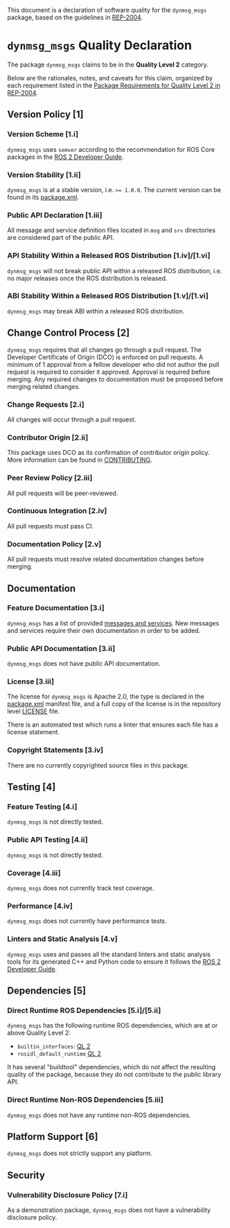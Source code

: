 This document is a declaration of software quality for the `dynmsg_msgs` package, based on the guidelines in [REP-2004](https://www.ros.org/reps/rep-2004.html).

# `dynmsg_msgs` Quality Declaration

The package `dynmsg_msgs` claims to be in the **Quality Level 2** category.

Below are the rationales, notes, and caveats for this claim, organized by each requirement listed in the [Package Requirements for Quality Level 2 in REP-2004](https://www.ros.org/reps/rep-2004.html).

## Version Policy [1]

### Version Scheme [1.i]

`dynmsg_msgs` uses `semver` according to the recommendation for ROS Core packages in the [ROS 2 Developer Guide](https://index.ros.org/doc/ros2/Contributing/Developer-Guide/#versioning).

### Version Stability [1.ii]

`dynmsg_msgs` is at a stable version, i.e. `>= 1.0.0`.
The current version can be found in its [package.xml](package.xml).

### Public API Declaration [1.iii]

All message and service definition files located in `msg` and `srv` directories are considered part of the public API.

### API Stability Within a Released ROS Distribution [1.iv]/[1.vi]

`dynmsg_msgs` will not break public API within a released ROS distribution, i.e. no major releases once the ROS distribution is released.

### ABI Stability Within a Released ROS Distribution [1.v]/[1.vi]

`dynmsg_msgs` may break ABI within a released ROS distribution.

## Change Control Process [2]

`dynmsg_msgs` requires that all changes go through a pull request.
The Developer Certificate of Origin (DCO) is enforced on pull requests.
A minimum of 1 approval from a fellow developer who did not author the pull request is required to consider it approved. Approval is required before merging.
Any required changes to documentation must be proposed before merging related changes.

### Change Requests [2.i]

All changes will occur through a pull request.

### Contributor Origin [2.ii]

This package uses DCO as its confirmation of contributor origin policy. More information can be found in [CONTRIBUTING](../CONTRIBUTING.md).

### Peer Review Policy [2.iii]

All pull requests will be peer-reviewed.

### Continuous Integration [2.iv]

All pull requests must pass CI.

### Documentation Policy [2.v]

All pull requests must resolve related documentation changes before merging.

## Documentation

### Feature Documentation [3.i]

`dynmsg_msgs` has a list of provided [messages and services](README.md).
New messages and services require their own documentation in order to be added.

### Public API Documentation [3.ii]

`dynmsg_msgs` does not have public API documentation.

### License [3.iii]

The license for `dynmsg_msgs` is Apache 2.0, the type is declared in the [package.xml](package.xml) manifest file, and a full copy of the license is in the repository level [LICENSE](../LICENSE) file.

There is an automated test which runs a linter that ensures each file has a license statement.

### Copyright Statements [3.iv]

There are no currently copyrighted source files in this package.

## Testing [4]

### Feature Testing [4.i]

`dynmsg_msgs` is not directly tested.

### Public API Testing [4.ii]

`dynmsg_msgs` is not directly tested.

### Coverage [4.iii]

`dynmsg_msgs` does not currently track test coverage.

### Performance [4.iv]

`dynmsg_msgs` does not currently have performance tests.

### Linters and Static Analysis [4.v]

`dynmsg_msgs` uses and passes all the standard linters and static analysis tools for its generated C++ and Python code to ensure it follows the [ROS 2 Developer Guide](https://index.ros.org/doc/ros2/Contributing/Developer-Guide/#linters).

## Dependencies [5]

### Direct Runtime ROS Dependencies [5.i]/[5.ii]

`dynmsg_msgs` has the following runtime ROS dependencies, which are at or above Quality Level 2:
* `builtin_interfaces`: [QL 2](https://github.com/ros2/rcl_interfaces/tree/foxy/builtin_interfaces/QUALITY_DECLARATION.md)
* `rosidl_default_runtime` [QL 2](https://github.com/ros2/rosidl_defaults/tree/foxy/rosidl_default_runtime/QUALITY_DECLARATION.md)

It has several "buildtool" dependencies, which do not affect the resulting quality of the package, because they do not contribute to the public library API.

### Direct Runtime Non-ROS Dependencies [5.iii]

`dynmsg_msgs` does not have any runtime non-ROS dependencies.

## Platform Support [6]

`dynmsg_msgs` does not strictly support any platform.

## Security

### Vulnerability Disclosure Policy [7.i]

As a demonstration package, `dynmsg_msgs` does not have a vulnerability disclosure policy.
